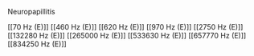 Neuropapillitis

[[70 Hz (E)]]
[[460 Hz (E)]]
[[620 Hz (E)]]
[[970 Hz (E)]]
[[2750 Hz (E)]]
[[132280 Hz (E)]]
[[265000 Hz (E)]]
[[533630 Hz (E)]]
[[657770 Hz (E)]]
[[834250 Hz (E)]]